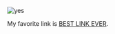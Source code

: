 ![yes](https://encrypted-tbn0.gstatic.com/images?q=tbn:ANd9GcTxv0ZriZcdd6sSUGsJ_rP97el2qYPB-ub5iCy1qCVY4A0Zd658x7whhhSZaiH6FrmQL_k&usqp=CAU)

My favorite link is [BEST LINK EVER](https://github.com/DanilUltrakill/UIP3lab/blob/main/README.md).
